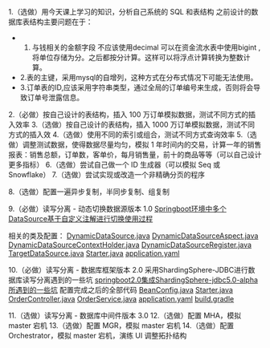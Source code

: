 1.（选做）用今天课上学习的知识，分析自己系统的 SQL 和表结构
之前设计的数据库表结构主要问题在于：
- 1. 与钱相关的金额字段 不应该使用decimal 可以在资金流水表中使用bigint ,将单位存储为分。之后都按分计算。这样可以将浮点计算转换为整数计算。
- 2.表的主键，采用mysql的自增列，这种方式在分布式情况下可能无法使用。
- 3.订单表的ID,应该采用字符串类型，通过全局的订单编号来生成，否则将会导致订单号泄露信息。

2.（必做）按自己设计的表结构，插入 100 万订单模拟数据，测试不同方式的插入效率
3.（选做）按自己设计的表结构，插入 1000 万订单模拟数据，测试不同方式的插入效
4.（选做）使用不同的索引或组合，测试不同方式查询效率
5.（选做）调整测试数据，使得数据尽量均匀，模拟 1 年时间内的交易，计算一年的销售报表：销售总额，订单数，客单价，每月销售量，前十的商品等等（可以自己设计更多指标）
6.（选做）尝试自己做一个 ID 生成器（可以模拟 Seq 或 Snowflake）
7.（选做）尝试实现或改造一个非精确分页的程序

8.（选做）配置一遍异步复制，半同步复制、组复制

9.（必做）读写分离 - 动态切换数据源版本 1.0
[Springboot环境中多个DataSource基于自定义注解进行切换使用过程](Springboot环境中多个DataSource基于自定义注解进行切换使用过程.md)

相关的类及配置：
[DynamicDataSource.java](../../../src/main/java/com/dhb/gts/javacourse/week7/v1/dynamic/DynamicDataSource.java)
[DynamicDataSourceAspect.java](../../../src/main/java/com/dhb/gts/javacourse/week7/v1/dynamic/DynamicDataSourceAspect.java)
[DynamicDataSourceContextHolder.java](../../../src/main/java/com/dhb/gts/javacourse/week7/v1/dynamic/DynamicDataSourceContextHolder.java)
[DynamicDataSourceRegister.java](../../../src/main/java/com/dhb/gts/javacourse/week7/v1/dynamic/DynamicDataSourceRegister.java)
[TargetDataSource.java](../../../src/main/java/com/dhb/gts/javacourse/week7/v1/dynamic/TargetDataSource.java)
[Starter.java](../../../src/main/java/com/dhb/gts/javacourse/week7/v1/Starter.java)
[application.yaml](../../../src/main/resources/application.yaml)


10.（必做）读写分离 - 数据库框架版本 2.0
采用ShardingSphere-JDBC进行数据库读写分离遇到的一些坑
[springboot2.0集成ShardingSphere-jdbc5.0-alpha所遇到的一些坑](springboot2.0集成ShardingSphere-jdbc5.0-alpha所遇到的一些坑.md)
配置完成之后的全部代码
[BeanConfig.java](../../../src/main/java/com/dhb/gts/javacourse/week7/v2/BeanConfig.java)
[Starter.java](../../../src/main/java/com/dhb/gts/javacourse/week7/v2/Starter.java)
[OrderController.java](../../../src/main/java/com/dhb/gts/javacourse/week7/v2/controller/OrderController.java)
[OrderService.java](../../../src/main/java/com/dhb/gts/javacourse/week7/v2/service/OrderService.java)
[application.yaml](../../../src/main/resources/application.yaml)
[build.gradle](../../../build.gradle)


11.（选做）读写分离 - 数据库中间件版本 3.0
12.（选做）配置 MHA，模拟 master 宕机
13.（选做）配置 MGR，模拟 master 宕机
14.（选做）配置 Orchestrator，模拟 master 宕机，演练 UI 调整拓扑结构
